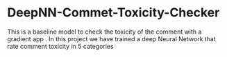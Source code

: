 # DeepNN-Commet-Toxicity-Checker
This is a baseline model to check the toxicity of the comment with a gradient app . In this project we have trained a deep Neural Network that rate comment toxicity in 5 categories 
